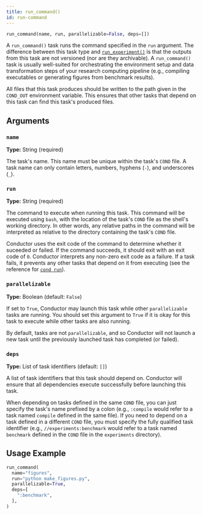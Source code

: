 ```yaml
---
title: run_command()
id: run-command
---
```


```python
run_command(name, run, parallelizable=False, deps=[])
```

A `run_command()` task runs the command specified in the `run` argument. The
difference between this task type and
[`run_experiment()`](task-types/run-experiment.md) is that the outputs from this
task are not versioned (nor are they archivable). A `run_command()` task is
usually well-suited for orchestrating the environment setup and data
transformation steps of your research computing pipeline (e.g., compiling
executables or generating figures from benchmark results).

All files that this task produces should be written to the path given in the
`COND_OUT` environment variable. This ensures that other tasks that depend on
this task can find this task's produced files.

## Arguments

### `name`

**Type:** String (required)

The task's name. This name must be unique within the task's `COND` file. A task
name can only contain letters, numbers, hyphens (`-`), and underscores (`_`).

### `run`

**Type:** String (required)

The command to execute when running this task. This command will be executed
using `bash`, with the location of the task's `COND` file as the shell's working
directory. In other words, any relative paths in the command will be interpreted
as relative to the directory containing the task's `COND` file.

Conductor uses the exit code of the command to determine whether it suceeded or
failed. If the command succeeds, it should exit with an exit code of `0`.
Conductor interprets any non-zero exit code as a failure. If a task fails, it
prevents any other tasks that depend on it from executing (see the reference for
[`cond run`](cli/run.md)).

### `parallelizable`

**Type:** Boolean (default: `False`)

If set to `True`, Conductor may launch this task while other `parallelizable`
tasks are running. You should set this argument to `True` if it is okay for this
task to execute while other tasks are also running.

By default, tasks are not `parallelizable`, and so Conductor will not launch a
new task until the previously launched task has completed (or failed).

### `deps`

**Type:** List of task identifiers (default: `[]`)

A list of task identifiers that this task should depend on. Conductor will
ensure that all dependencies execute successfully before launching this task.

When depending on tasks defined in the same `COND` file, you can just specify
the task's name prefixed by a colon (e.g., `:compile` would refer to a task
named `compile` defined in the same file). If you need to depend on a task
defined in a different `COND` file, you must specify the fully qualified task
identifier (e.g., `//experiments:benchmark` would refer to a task named
`benchmark` defined in the `COND` file in the `experiments` directory).

## Usage Example

```python title="COND"
run_command(
  name="figures",
  run="python make_figures.py",
  parallelizable=True,
  deps=[
    ":benchmark",
  ],
)
```
